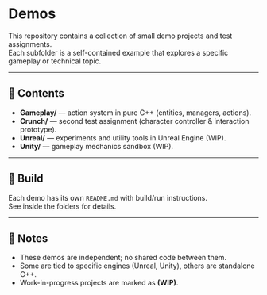 # Demos

This repository contains a collection of small demo projects and test assignments.  
Each subfolder is a self-contained example that explores a specific gameplay or technical topic.

---

## 📂 Contents

- **Gameplay/** — action system in pure C++ (entities, managers, actions).
- **Crunch/** — second test assignment (character controller & interaction prototype).
- **Unreal/** — experiments and utility tools in Unreal Engine (WIP).
- **Unity/** — gameplay mechanics sandbox (WIP).

---

## 🔨 Build

Each demo has its own `README.md` with build/run instructions.  
See inside the folders for details.

---

## 📌 Notes

- These demos are independent; no shared code between them.  
- Some are tied to specific engines (Unreal, Unity), others are standalone C++.  
- Work-in-progress projects are marked as **(WIP)**.  
